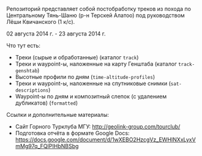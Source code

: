 Репозиторий представляет собой постобработку треков
из похода по Центральному Тянь-Шаню (р-н Терскей Алатоо)
под руководством Лёши Квичанского (1 к/c).

02 августа 2014 г. - 23 августа 2014 г.

Что тут есть:

* Треки (сырые и обработанные) (каталог `track`)
* Треки и waypoint-ы, наложенные на карту Генштаба (каталог `track-genshtab`)
* Высотные профили по дням (`time-altitude-profiles`)
* Треки и waypoint-ы, наложенные на спутниковые снимки (`sat-descriptions`)
* Waypoint-ы по дням и композитный слепок (с удалением дубликатов) (`formatted`)

Ссылки и дополнительные материалы:

* Сайт Горного Турклуба МГУ: http://geolink-group.com/tourclub/
* Подготовка отчёта в формате Google Docs: https://docs.google.com/document/d/1wXEBO2HzcgVz_EWHINXxLyxVmMg97q_FQIPIHbNBSbg
